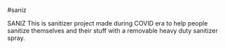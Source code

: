 #saniz

SANIZ
This is sanitizer project made during COVID era to help people sanitize themselves and their stuff with a removable heavy duty sanitizer spray.
